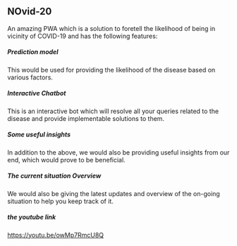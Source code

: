 ## NOvid-20


An amazing PWA which is a solution to foretell the likelihood of being 
in vicinity of COVID-19 and has the following features:

##### Prediction model
 This would be used for providing the likelihood
 of the disease based on various factors.


 
##### Interactive Chatbot

 This is an interactive bot which will resolve 
 all your queries related to the disease and provide implementable solutions to them.

  
##### Some useful insights
 In addition to the above, we would also be providing useful insights
 from our end, which would prove to be beneficial.
 
##### The current situation Overview
 We would also be giving the latest updates and overview of
 the on-going situation to help you keep track of it.
 
 ##### the youtube link
 https://youtu.be/owMp7RmcU8Q
 
 
 
 
 
 


 

